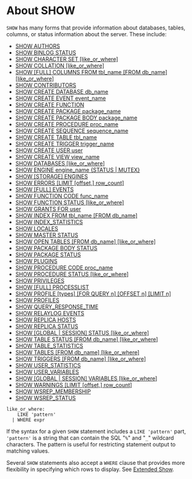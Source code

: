 
# About SHOW

`SHOW` has many forms that provide information about
databases, tables, columns, or status information about the server. These include:


* [SHOW AUTHORS](show-authors.md)
* [SHOW BINLOG STATUS](show-binlog-status.md)
* [SHOW CHARACTER SET [like_or_where]](show-character-set.md)
* [SHOW COLLATION [like_or_where]](show-collation.md)
* [SHOW [FULL] COLUMNS FROM tbl_name [FROM db_name] [like_or_where]](show-columns.md)
* [SHOW CONTRIBUTORS](show-contributors.md)
* [SHOW CREATE DATABASE db_name](show-create-database.md)
* [SHOW CREATE EVENT event_name](show-create-event.md)
* [SHOW CREATE FUNCTION](show-create-function.md)
* [SHOW CREATE PACKAGE package_name](show-create-package.md)
* [SHOW CREATE PACKAGE BODY package_name](show-create-package-body.md)
* [SHOW CREATE PROCEDURE proc_name](show-create-procedure.md)
* [SHOW CREATE SEQUENCE sequence_name](show-create-sequence.md)
* [SHOW CREATE TABLE tbl_name](show-create-table.md)
* [SHOW CREATE TRIGGER trigger_name](show-create-trigger.md)
* [SHOW CREATE USER user](show-create-user.md)
* [SHOW CREATE VIEW view_name](show-create-view.md)
* [SHOW DATABASES [like_or_where]](show-databases.md)
* [SHOW ENGINE engine_name {STATUS | MUTEX}](show-engine-innodb-status.md)
* [SHOW [STORAGE] ENGINES](show-engines.md)
* [SHOW ERRORS [LIMIT [offset,] row_count]](show-errors.md)
* [SHOW [FULL] EVENTS](show-events.md)
* [SHOW FUNCTION CODE func_name](show-function-code.md)
* [SHOW FUNCTION STATUS [like_or_where]](show-function-status.md)
* [SHOW GRANTS FOR user](show-grants.md)
* [SHOW INDEX FROM tbl_name [FROM db_name]](show-index.md)
* [SHOW INDEX_STATISTICS](show-index-statistics.md)
* [SHOW LOCALES](show-locales.md)
* [SHOW MASTER STATUS](show-binlog-status.md)
* [SHOW OPEN TABLES [FROM db_name] [like_or_where]](show-open-tables.md)
* [SHOW PACKAGE BODY STATUS](show-package-body-status.md)
* [SHOW PACKAGE STATUS](show-package-status.md)
* [SHOW PLUGINS](show-plugins-soname.md)
* [SHOW PROCEDURE CODE proc_name](show-procedure-code.md)
* [SHOW PROCEDURE STATUS [like_or_where]](show-procedure-status.md)
* [SHOW PRIVILEGES](show-privileges.md)
* [SHOW [FULL] PROCESSLIST](show-processlist.md)
* [SHOW PROFILE [types] [FOR QUERY n] [OFFSET n] [LIMIT n]](show-profile.md)
* [SHOW PROFILES](show-profiles.md)
* [SHOW QUERY_RESPONSE_TIME](show-query_response_time.md)
* [SHOW RELAYLOG EVENTS](show-relaylog-events.md)
* [SHOW REPLICA HOSTS](show-replica-hosts.md)
* [SHOW REPLICA STATUS](show-replica-status.md)
* [SHOW [GLOBAL | SESSION] STATUS [like_or_where]](show-status.md)
* [SHOW TABLE STATUS [FROM db_name] [like_or_where]](show-table-status.md)
* [SHOW TABLE_STATISTICS](show-table-statistics.md)
* [SHOW TABLES [FROM db_name] [like_or_where]](show-tables.md)
* [SHOW TRIGGERS [FROM db_name] [like_or_where]](show-triggers.md)
* [SHOW USER_STATISTICS](show-user-statistics.md)
* [SHOW USER_VARIABLES](../../../../plugins/other-plugins/user-variables-plugin.md)
* [SHOW [GLOBAL | SESSION] VARIABLES [like_or_where]](show-variables.md)
* [SHOW WARNINGS [LIMIT [offset,] row_count]](show-warnings.md)
* [SHOW WSREP_MEMBERSHIP](show-wsrep_membership.md)
* [SHOW WSREP_STATUS](show-wsrep_status.md)


```
like_or_where:
    LIKE 'pattern'
  | WHERE expr
```

If the syntax for a given `SHOW` statement includes a
`LIKE 'pattern'` part, `'pattern'` is a
string that can contain the SQL "`%`" and
"`_`" wildcard characters. The pattern is useful for
restricting statement output to matching values.


Several `SHOW` statements also accept a
`WHERE` clause that provides more flexibility in specifying
which rows to display. See [Extended Show](extended-show.md).

